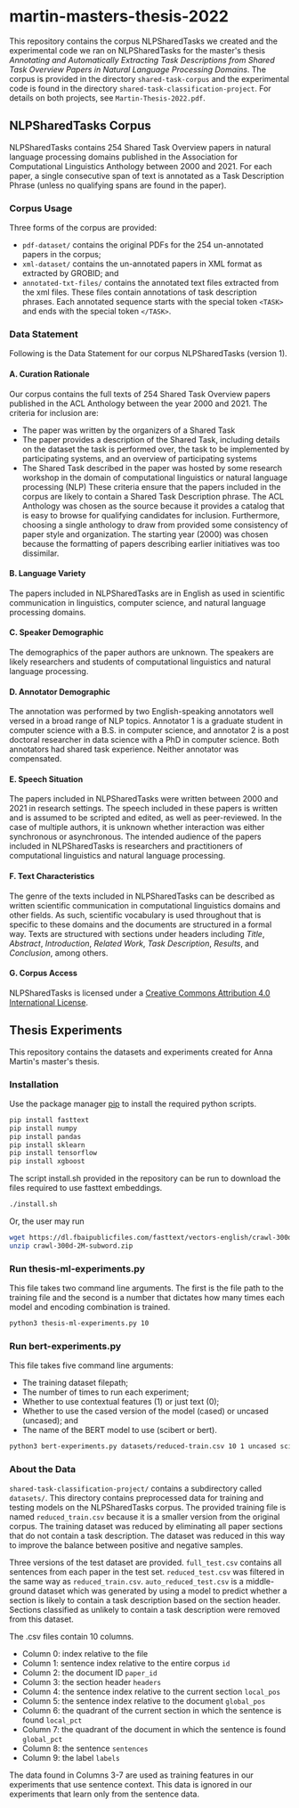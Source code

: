 # martin-masters-thesis-2022
This repository contains the corpus NLPSharedTasks we created and the experimental code we ran on NLPSharedTasks for the master's thesis _Annotating and Automatically Extracting Task Descriptions from Shared Task Overview Papers in Natural Language Processing Domains_. The corpus is provided in the directory `shared-task-corpus` and the experimental code is found in the directory `shared-task-classification-project`. For details on both projects, see `Martin-Thesis-2022.pdf`.

## NLPSharedTasks Corpus
NLPSharedTasks contains 254 Shared Task Overview papers in natural language processing domains published in the Association for Computational Linguistics Anthology between 2000 and 2021. For each paper, a single consecutive span of text is annotated as a Task Description Phrase (unless no qualifying spans are found in the paper). 

### Corpus Usage
Three forms of the corpus are provided:
* `pdf-dataset/` contains the original PDFs for the 254 un-annotated papers in the corpus;
* `xml-dataset/` contains the un-annotated papers in XML format as extracted by GROBID; and
* `annotated-txt-files/` contains the annotated text files extracted from the xml files. These files contain annotations of task description phrases. Each annotated sequence starts with the special token `<TASK>` and ends with the special token `</TASK>`.

### Data Statement
Following is the Data Statement for our corpus NLPSharedTasks (version 1).
#### A. Curation Rationale
Our corpus contains the full texts of 254 Shared Task Overview papers published in the ACL Anthology between the year 2000 and 2021. The criteria for inclusion are:
* The paper was written by the organizers of a Shared Task
* The paper provides a description of the Shared Task, including details on the dataset the task is performed over, the task to be implemented by participating systems, and an overview of participating systems
* The Shared Task described in the paper was hosted by some research workshop in the domain of computational linguistics or natural language processing (NLP)
These criteria ensure that the papers included in the corpus are likely to contain a Shared Task Description phrase. The ACL Anthology was chosen as the source because it provides a catalog that is easy to browse for qualifying candidates for inclusion. Furthermore, choosing a single anthology to draw from provided some consistency of paper style and organization. The starting year (2000) was chosen because the formatting of papers describing earlier initiatives was too dissimilar. 

#### B. Language Variety
The papers included in NLPSharedTasks are in English as used in scientific communication in linguistics, computer science, and natural language processing domains. 

#### C. Speaker Demographic
The demographics of the paper authors are unknown. The speakers are likely researchers and students of computational linguistics and natural language processing. 

#### D. Annotator Demographic
The annotation was performed by two English-speaking annotators well versed in a broad range of NLP topics. Annotator 1 is a graduate student in computer science with a B.S. in computer science, and annotator 2 is a post doctoral researcher in data science with a PhD in computer science. Both annotators had shared task experience. Neither annotator was compensated. 

#### E. Speech Situation
The papers included in NLPSharedTasks were written between 2000 and 2021 in research settings. The speech included in these papers is written and is assumed to be scripted and edited, as well as peer-reviewed. In the case of multiple authors, it is unknown whether interaction was either synchronous or asynchronous. The intended audience of the papers included in NLPSharedTasks is researchers and practitioners of computational linguistics and natural language processing. 

#### F. Text Characteristics
The genre of the texts included in NLPSharedTasks can be described as written scientific communication in computational linguistics domains and other fields. As such, scientific vocabulary is used throughout that is specific to these domains and the documents are structured in a formal way. Texts are structured with sections under headers including _Title_, _Abstract_, _Introduction_, _Related Work_, _Task Description_, _Results_, and _Conclusion_, among others.

#### G. Corpus Access
NLPSharedTasks is licensed under a [Creative Commons Attribution 4.0 International License](https://creativecommons.org/licenses/by/4.0/).

## Thesis Experiments

This repository contains the datasets and experiments created for Anna Martin's master's thesis.

### Installation

Use the package manager [pip](https://pip.pypa.io/en/stable/) to install the required python scripts.

```bash
pip install fasttext
pip install numpy
pip install pandas
pip install sklearn
pip install tensorflow
pip install xgboost
```
The script install.sh provided in the repository can be run to download the files required to use fasttext embeddings.
```bash
./install.sh
```
Or, the user may run
```bash 
wget https://dl.fbaipublicfiles.com/fasttext/vectors-english/crawl-300d-2M-subword.zip
unzip crawl-300d-2M-subword.zip
```
### Run thesis-ml-experiments.py 
This file takes two command line arguments. The first is the file path to the training file and the second is a number that dictates how many times each model and encoding combination is trained. 
```bash
python3 thesis-ml-experiments.py 10
```

### Run bert-experiments.py
This file takes five command line arguments:
* The training dataset filepath; 
* The number of times to run each experiment;
* Whether to use contextual features (1) or just text (0);
* Whether to use the cased version of the model (cased) or uncased (uncased); and
* The name of the BERT model to use (scibert or bert).
```bash
python3 bert-experiments.py datasets/reduced-train.csv 10 1 uncased scibert
```

### About the Data
`shared-task-classification-project/` contains a subdirectory called `datasets/`. This directory contains preprocessed data for training and testing models on the NLPSharedTasks corpus. The provided training file is named `reduced_train.csv` because it is a smaller version from the original corpus. The training dataset was reduced by eliminating all paper sections that do not contain a task description. The dataset was reduced in this way to improve the balance between positive and negative samples. 

Three versions of the test dataset are provided. `full_test.csv` contains all sentences from each paper in the test set. `reduced_test.csv` was filtered in the same way as `reduced_train.csv`. `auto_reduced_test.csv` is a middle-ground dataset which was generated by using a model to predict whether a section is likely to contain a task description based on the section header. Sections classified as unlikely to contain a task description were removed from this dataset.

The .csv files contain 10 columns.
* Column 0: index relative to the file
* Column 1: sentence index relative to the entire corpus `id`
* Column 2: the document ID `paper_id`
* Column 3: the section header `headers`
* Column 4: the sentence index relative to the current section `local_pos`
* Column 5: the sentence index relative to the document `global_pos`
* Column 6: the quadrant of the current section in which the sentence is found `local_pct`
* Column 7: the quadrant of the document in which the sentence is found `global_pct`
* Column 8: the sentence `sentences`
* Column 9: the label `labels`

The data found in Columns 3-7 are used as training features in our experiments that use sentence context. This data is ignored in our experiments that learn only from the sentence data.

